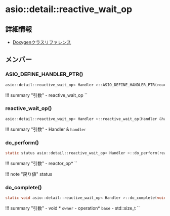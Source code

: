 # asio::detail::reactive_wait_op



## 詳細情報

- [Doxygenクラスリファレンス](https://lang-ship.com/reference/ESP32/latest/classasio_1_1detail_1_1reactive__wait__op.html)

## メンバー

### ASIO_DEFINE_HANDLER_PTR()



```c
asio::detail::reactive_wait_op< Handler >::ASIO_DEFINE_HANDLER_PTR(reactive_wait_op)
```

!!! summary "引数"
	- reactive_wait_op `` 



### reactive_wait_op()



```c
asio::detail::reactive_wait_op< Handler >::reactive_wait_op(Handler &handler)
```

!!! summary "引数"
	- Handler & `handler` 



### do_perform()



```c
static status asio::detail::reactive_wait_op< Handler >::do_perform(reactor_op *)
```

!!! summary "引数"
	- reactor_op* `` 

!!! note "戻り値"
	status



### do_complete()



```c
static void asio::detail::reactive_wait_op< Handler >::do_complete(void *owner, operation *base, const asio::error_code &, std::size_t)
```

!!! summary "引数"
	- void * `owner` 
	- operation* `base` 
	- std::size_t `` 



